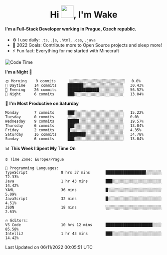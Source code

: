 <h1 align="center">Hi <img src="https://raw.githubusercontent.com/MrWakeCZ/MrWakeCZ/master/Hi.gif" width="40px" />, I'm Wake</h1>

#### I'm a Full-Stack Developer working in Prague, Czech republic.
- ⚙️ I use daily: `.ts`, `.js`, `.html`, `.css`, `.java`
- 🥅 2022 Goals: Contribute more to Open Source projects and sleep more!
- ⚡ Fun fact: Everything for me started with Minecraft

<!--START_SECTION:waka-->
![Code Time](http://img.shields.io/badge/Code%20Time-2%2C778%20hrs%2035%20mins-blue)

**I'm a Night 🦉** 

```text
🌞 Morning    0 commits      ░░░░░░░░░░░░░░░░░░░░░░░░░   0.0% 
🌆 Daytime    14 commits     ███████░░░░░░░░░░░░░░░░░░   30.43% 
🌃 Evening    26 commits     ██████████████░░░░░░░░░░░   56.52% 
🌙 Night      6 commits      ███░░░░░░░░░░░░░░░░░░░░░░   13.04%

```
📅 **I'm Most Productive on Saturday** 

```text
Monday       7 commits      ███░░░░░░░░░░░░░░░░░░░░░░   15.22% 
Tuesday      0 commits      ░░░░░░░░░░░░░░░░░░░░░░░░░   0.0% 
Wednesday    9 commits      █████░░░░░░░░░░░░░░░░░░░░   19.57% 
Thursday     6 commits      ███░░░░░░░░░░░░░░░░░░░░░░   13.04% 
Friday       2 commits      █░░░░░░░░░░░░░░░░░░░░░░░░   4.35% 
Saturday     16 commits     ████████░░░░░░░░░░░░░░░░░   34.78% 
Sunday       6 commits      ███░░░░░░░░░░░░░░░░░░░░░░   13.04%

```


📊 **This Week I Spent My Time On** 

```text
⌚︎ Time Zone: Europe/Prague

💬 Programming Languages: 
TypeScript               8 hrs 37 mins       ██████████████████░░░░░░░   72.33% 
Java                     1 hr 43 mins        ███░░░░░░░░░░░░░░░░░░░░░░   14.42% 
YAML                     36 mins             █░░░░░░░░░░░░░░░░░░░░░░░░   5.09% 
JavaScript               32 mins             █░░░░░░░░░░░░░░░░░░░░░░░░   4.51% 
JSON                     18 mins             ░░░░░░░░░░░░░░░░░░░░░░░░░   2.63%

🔥 Editors: 
VS Code                  10 hrs 12 mins      █████████████████████░░░░   85.58% 
IntelliJ                 1 hr 43 mins        ███░░░░░░░░░░░░░░░░░░░░░░   14.42%

```


 Last Updated on 06/11/2022 00:05:51 UTC
<!--END_SECTION:waka-->
